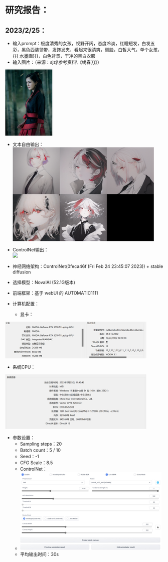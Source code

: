 # 研究报告：
## 2023/2/25：
- 输入prompt：极度清秀的女孩，视野开阔，态度冷淡，红瞳短发，白发五彩，黑色西装领带，发饰发夹，看起来很清爽，侧脸，白皙大气，单个女孩，{{{ 水墨画}}}，白色背景，干净的黑白衣服
- 输入图片：（来源：sjzj\参考资料\《绣春刀》）  
 <img src="./img/input.jpg" width="150"/>  

- 文本自由输出：  
  <img src="./img/free.png" width="450"/>  

- ControlNet输出：    
  <img src="./img/controlNet.png" width="450"/>  

- 神经网络架构：ControlNet(0feca46f (Fri Feb 24 23:45:07 2023)) + stable diffusion   
 
- 选择模型：NovalAI (52.1G版本)  

- 前端框架：基于 webUI 的 AUTOMATIC1111   

- 计算机配置：  
  - 显卡：  
<img src="./img/GPU.jpg" width="450"/> 

  - 系统CPU：  
<img src="./img/System.jpg" width="450"/> 

- 参数设置：
  - Sampling steps：20  
  - Batch count：5 / 10  
  - Seed：-1  
  - CFG Scale：8.5  
  - ControlNet：  
  - <img src="./img/controlNetSetting.jpg" width="450"/> 
  - 平均输出时间：30s